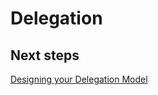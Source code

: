# Delegation

## Next steps
[Designing your Delegation Model](https://github.com/nmcgregor/Azure-Security/blob/master/4.2.1%20Design-your-Delegation-Model.md)
